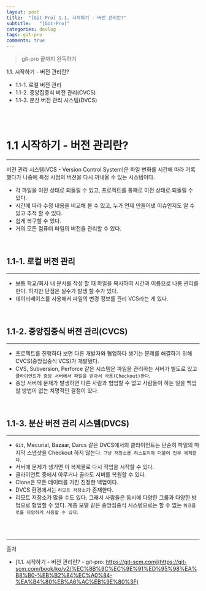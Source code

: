 ```yaml
---
layout: post
title:  "[Git-Pro] 1.1. 시작하기 - 버전 관리란?"
subtitle:   "[Git-Pro]"
categories: devlog
tags: git-pro
comments: true
---
```


> git-pro 끝까지 완독하기

1.1. 시작하기 - 버전 관리란?
- 1.1-1. 로컬 버전 관리
- 1.1-2. 중앙집중식 버전 관리(CVCS)
- 1.1-3. 분산 버전 관리 시스템(DVCS)

<br><br>

# 1.1 시작하기 - 버전 관리란?
---

버전 관리 시스템(VCS - Version Control System)은 파일 변화를 시간에 따라 기록했다가 나중에 특정 시점의 버전을 다시 꺼내올 수 있는 시스템이다. 

- 각 파일을 이전 상태로 되돌릴 수 있고, 프로젝트를 통째로 이전 상태로 되돌릴 수 있다.
- 시간에 따라 수정 내용을 비교해 볼 수 있고, 누가 언제 만들어낸 이슈인지도 알 수 있고 추적 할 수 있다.
- 쉽게 복구할 수 있다.
- 거의 모든 컴퓨터 파일의 버전을 관리할 수 있다.

<br>

## 1.1-1. 로컬 버전 관리
---

- 보통 학교/회사 내 문서를 작성 할 때 파일을 복사하여 시간과 이름으로 나름 관리를 한다. 하지만 단점은 실수가 발생 할 수가 있다.
- 데이터베이스를 사용해서 파일의 변경 정보를 관리 VCS라는 게 있다.

<br>

## 1.1-2. 중앙집중식 버전 관리(CVCS)
---

- 프로젝트를 진행하다 보면 다른 개발자와 협업하다 생기는 문제를 해결하기 위해 CVCS(중앙집중식 VCS)가 개발됐다.
- CVS, Subversion, Perforce 같은 시스템은 파일을 관리하는 서버가 별도로 있고 `클라이언트가 중앙 서버에서 파일을 받아서 사용(Checkout)한다`.
- 중앙 서버에 문제가 발생하면 다른 사람과 협업할 수 없고 사람들이 하는 일을 백업할 방법이 없는 치명적인 결점이 있다.

<br>

## 1.1-3. 분산 버전 관리 시스템(DVCS)
---

- `Git`, Mecurial, Bazaar, Darcs 같은 DVCS에서의 클라이언트는 단순히 파일의 마지막 스냅샷을 Checkout 하지 않는다. 
`그냥 저장소를 히스토리와 더불어 전부 복제한다`. 
- 서버에 문제가 생기면 이 복제물로 다시 작업을 시작할 수 있다. 
- 클라이언트 중에서 아무거나 골라도 서버를 복원할 수 있다. 
- Clone은 모든 데이터를 가진 진정한 백업이다.
- DVCS 환경에서는 `리모트 저장소`가 존재한다.
- 리모트 저장소가 많을 수도 있다. 그래서 사람들은 동시에 다양한 그룹과 다양한 방법으로 협업할 수 있다. 계층 모델 같은 중앙집중식 시스템으로는 할 수 없는 `워크플로를 다양하게 사용할 수 있다`.

<br><br>

---
출처
+ [1.1. 시작하기 - 버전 관리란? - git-pro: https://git-scm.com](https://git-scm.com/book/ko/v2/%EC%8B%9C%EC%9E%91%ED%95%98%EA%B8%B0-%EB%B2%84%EC%A0%84-%EA%B4%80%EB%A6%AC%EB%9E%80%3F)
